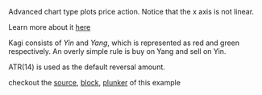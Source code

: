 Advanced chart type plots price action. Notice that the x axis is not linear.

Learn more about it [here](http://stockcharts.com/school/doku.php?id=chart_school:chart_analysis:kagi)

Kagi consists of *Yin* and *Yang*, which is represented as red and green respectively. An overly simple rule is buy on Yang and sell on Yin.

ATR(14) is used as the default reversal amount.

checkout the [source](https://gist.github.com/rrag/d1e5b75ac12f754bb21d), [block](http://bl.ocks.org/rrag/d1e5b75ac12f754bb21d), [plunker](http://plnkr.co/edit/gist:d1e5b75ac12f754bb21d?p=preview) of this example


